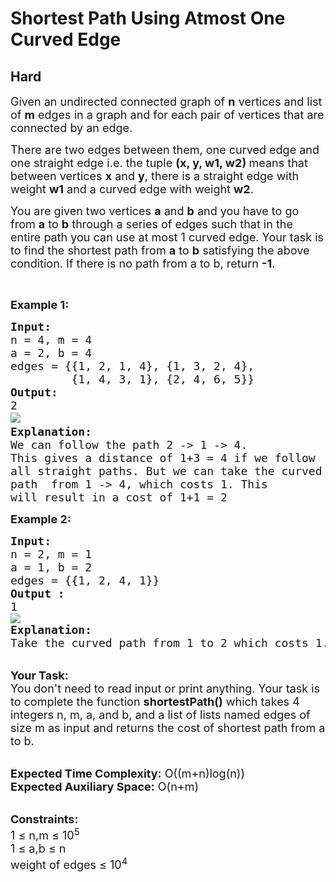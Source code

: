 # Shortest Path Using Atmost One Curved Edge
## Hard
<div class="problems_problem_content__Xm_eO"><p><span style="font-size: 18px;">Given an undirected connected graph of <strong>n</strong> vertices and list of <strong>m</strong> edges in a graph and for each pair of vertices that are connected by an edge.&nbsp;</span></p>
<p><span style="font-size: 18px;">There are two edges between them, one curved edge and one straight edge i.e. the tuple <strong>(x, y, w1, w2) </strong>means that between vertices <strong>x</strong> and <strong>y</strong>, there is a straight edge with weight <strong>w1</strong> and a curved edge with weight <strong>w2</strong>. </span></p>
<p><span style="font-size: 18px;">You are given two vertices <strong>a</strong> and <strong>b</strong> and you have to go from <strong>a</strong> to <strong>b</strong> through a series of edges such that in the entire path you can use at most 1 curved edge. Your task is to find the shortest path from <strong>a</strong> to <strong>b</strong> satisfying the above condition. If there is no path from a to b, return <strong>-1</strong>.</span></p>
<p>&nbsp;</p>
<p><span style="font-size: 18px;"><strong>Example 1:</strong></span></p>
<pre><span style="font-size: 18px;"><strong>Input:
</strong>n = 4, m = 4
a = 2, b = 4
edges = {{1, 2, 1, 4}, {1, 3, 2, 4},
         {1, 4, 3, 1}, {2, 4, 6, 5}}
<strong>Output:
</strong>2
</span><img src="https://media.geeksforgeeks.org/img-practice/PROD/addEditProblem/713968/Web/Other/e0873f96-11df-491f-9252-ad8911bbb26d_1685087926.png"><span style="font-size: 18px;">
<strong>Explanation:</strong>
We can follow the path 2 -&gt; 1 -&gt; 4.</span>
<span style="font-size: 18px;">This gives a distance of 1+3 = 4 if we follow
all straight paths. But we can take the curved
path  from 1 -&gt; 4, which costs 1. This
will result in a cost of 1+1 = 2</span>
</pre>
<div><span style="font-size: 18px;"><strong>Example 2:</strong></span></div>
<pre><span style="font-size: 18px;"><strong>Input:
</strong>n = 2, m = 1
a = 1, b = 2
edges = {{1, 2, 4, 1}}
<strong>Output :</strong>
1
</span><img src="https://media.geeksforgeeks.org/img-practice/PROD/addEditProblem/713968/Web/Other/fcf19135-c88b-48ac-8fc4-bc46efc7ca3f_1685087926.png">
<span style="font-size: 18px;"><strong>Explanation:</strong>
Take the curved path from 1 to 2 which costs 1. </span>
</pre>
<p><br><span style="font-size: 18px;"><strong>Your Task:&nbsp;&nbsp;</strong><br>You don't need to read input or print anything. Your task is to complete the function <strong>shortestPath()</strong>&nbsp;which takes 4 integers n, m, a, and b, and a list of lists named edges of size m as input and returns the cost of shortest path from a to b.</span></p>
<p><br><span style="font-size: 18px;"><strong>Expected Time Complexity:</strong> O((m+n)log(n))<br><strong>Expected Auxiliary Space:</strong> O(n+m)</span></p>
<p><br><span style="font-size: 18px;"><strong>Constraints:</strong><br>1 ≤ n,m ≤ 10<sup>5</sup><br>1 ≤ a,b ≤ n<br>weight of edges ≤ 10<sup>4</sup></span></p></div>
